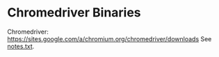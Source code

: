 # Chromedriver Binaries

Chromedriver: https://sites.google.com/a/chromium.org/chromedriver/downloads
See [notes.txt](notes.txt).
